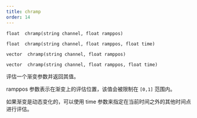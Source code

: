 ```yaml
---
title: chramp
order: 14
---
```

`float  chramp(string channel, float ramppos)`

`float  chramp(string channel, float ramppos, float time)`

`vector  chramp(string channel, float ramppos)`

`vector  chramp(string channel, float ramppos, float time)`

评估一个渐变参数并返回其值。

ramppos 参数表示在渐变上的评估位置，该值会被限制在 `[0,1]` 范围内。

如果渐变是动态变化的，可以使用 time 参数来指定在当前时间之外的其他时间点进行评估。
